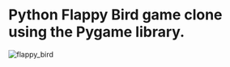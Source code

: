# Python Flappy Bird game clone using the Pygame library.

![flappy_bird](https://github.com/LucasHonoratoDeSouza/Flappy-Bird-Python/assets/159482550/babbd103-c26c-4af2-af30-a84f8874e806)
